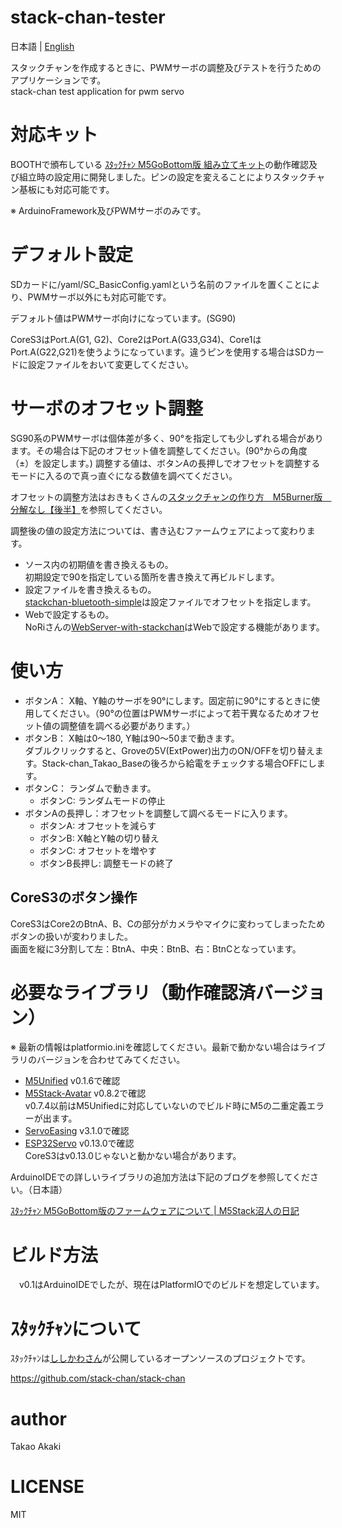 # stack-chan-tester

日本語 | [English](README_en.md)

スタックチャンを作成するときに、PWMサーボの調整及びテストを行うためのアプリケーションです。<br>
stack-chan test application for pwm servo

# 対応キット
 BOOTHで頒布している [ｽﾀｯｸﾁｬﾝ M5GoBottom版 組み立てキット](https://mongonta.booth.pm/)の動作確認及び組立時の設定用に開発しました。ピンの設定を変えることによりスタックチャン基板にも対応可能です。

※ ArduinoFramework及びPWMサーボのみです。

# デフォルト設定
SDカードに/yaml/SC_BasicConfig.yamlという名前のファイルを置くことにより、PWMサーボ以外にも対応可能です。

デフォルト値はPWMサーボ向けになっています。(SG90)

CoreS3はPort.A(G1, G2)、Core2はPort.A(G33,G34)、Core1は Port.A(G22,G21)を使うようになっています。違うピンを使用する場合はSDカードに設定ファイルをおいて変更してください。


# サーボのオフセット調整
SG90系のPWMサーボは個体差が多く、90°を指定しても少しずれる場合があります。その場合は下記のオフセット値を調整してください。(90°からの角度（±）を設定します。)
調整する値は、ボタンAの長押しでオフセットを調整するモードに入るので真っ直ぐになる数値を調べてください。

オフセットの調整方法はおきもくさんの[スタックチャンの作り方　M5Burner版　分解なし【後半】](https://www.youtube.com/watch?v=YRQYYrQh0oE&t=329s)を参照してください。

調整後の値の設定方法については、書き込むファームウェアによって変わります。

- ソース内の初期値を書き換えるもの。<br>初期設定で90を指定している箇所を書き換えて再ビルドします。
- 設定ファイルを書き換えるもの。<br>[stackchan-bluetooth-simple](https://github.com/mongonta0716/stackchan-bluetooth-simple)は設定ファイルでオフセットを指定します。
- Webで設定するもの。<br>NoRiさんの[WebServer-with-stackchan](https://github.com/NoRi-230401/WebServer-with-stackchan)はWebで設定する機能があります。


# 使い方
* ボタンA： X軸、Y軸のサーボを90°にします。固定前に90°にするときに使用してください。（90°の位置はPWMサーボによって若干異なるためオフセット値の調整値を調べる必要があります。）
* ボタンB： X軸は0〜180, Y軸は90〜50まで動きます。<br>ダブルクリックすると、Groveの5V(ExtPower)出力のON/OFFを切り替えます。Stack-chan_Takao_Baseの後ろから給電をチェックする場合OFFにします。
* ボタンC： ランダムで動きます。
    * ボタンC: ランダムモードの停止
* ボタンAの長押し：オフセットを調整して調べるモードに入ります。
    * ボタンA: オフセットを減らす
    * ボタンB: X軸とY軸の切り替え
    * ボタンC: オフセットを増やす
    * ボタンB長押し: 調整モードの終了



## CoreS3のボタン操作
CoreS3はCore2のBtnA、B、Cの部分がカメラやマイクに変わってしまったためボタンの扱いが変わりました。<br>
画面を縦に3分割して左：BtnA、中央：BtnB、右：BtnCとなっています。

# 必要なライブラリ（動作確認済バージョン）
※ 最新の情報はplatformio.iniを確認してください。最新で動かない場合はライブラリのバージョンを合わせてみてください。
- [M5Unified](https://github.com/m5stack/M5Unified) v0.1.6で確認
- [M5Stack-Avatar](https://github.com/meganetaaan/m5stack-avatar) v0.8.2で確認<br>v0.7.4以前はM5Unifiedに対応していないのでビルド時にM5の二重定義エラーが出ます。
- [ServoEasing](https://github.com/ArminJo/ServoEasing) v3.1.0で確認
- [ESP32Servo](https://github.com/madhephaestus/ESP32Servo) v0.13.0で確認<br>CoreS3はv0.13.0じゃないと動かない場合があります。

ArduinoIDEでの詳しいライブラリの追加方法は下記のブログを参照してください。（日本語）

[ｽﾀｯｸﾁｬﾝ M5GoBottom版のファームウェアについて | M5Stack沼人の日記](https://raspberrypi.mongonta.com/softwares-for-stackchan/)


# ビルド方法
　v0.1はArduinoIDEでしたが、現在はPlatformIOでのビルドを想定しています。

# ｽﾀｯｸﾁｬﾝについて
ｽﾀｯｸﾁｬﾝは[ししかわさん](https://github.com/stack-chan)が公開しているオープンソースのプロジェクトです。

https://github.com/stack-chan/stack-chan

# author
 Takao Akaki

# LICENSE
 MIT